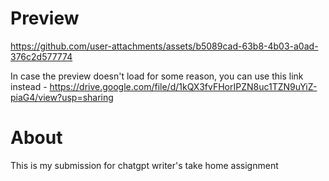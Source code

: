 # Preview

https://github.com/user-attachments/assets/b5089cad-63b8-4b03-a0ad-376c2d577774

In case the preview doesn't load for some reason, you can use this link instead - https://drive.google.com/file/d/1kQX3fvFHorIPZN8uc1TZN9uYiZ-piaG4/view?usp=sharing

# About

This is my submission for chatgpt writer's take home assignment
